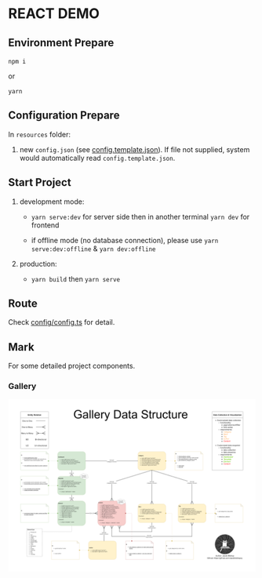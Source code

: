 # REACT DEMO

## Environment Prepare

```
npm i
```
or
```
yarn
```

## Configuration Prepare

In `resources` folder:

1. new `config.json` (see [config.template.json](resources/config.template.json)). 
If file not supplied, system would automatically read `config.template.json`.

## Start Project

1. development mode: 

    *  `yarn serve:dev` for server side then in another terminal `yarn dev` for frontend
    
    * if offline mode (no database connection), please use `yarn serve:dev:offline` & `yarn dev:offline`

2. production:

    * `yarn build` then `yarn serve`

## Route

Check [config/config.ts](config/config.ts) for detail.

## Mark

For some detailed project components.

### Gallery

![Data Structure](public/GalleryDataStructure.png)

